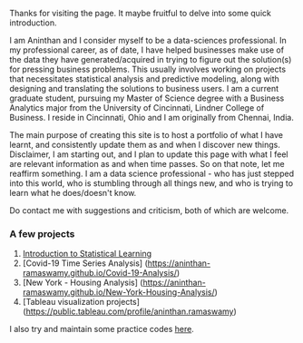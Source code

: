 
Thanks for visiting the page. It maybe fruitful to delve into some quick introduction.

I am Aninthan and I consider myself to be a data-sciences professional. In my professional career, as of date, I have helped businesses make use of the data they have generated/acquired in trying to figure out the solution(s) for pressing business problems. This usually involves working on projects that necessitates statistical analysis and predictive modeling, along with designing and translating the solutions to business users. I am a current graduate student, pursuing my Master of Science degree with a Business Analytics major from the University of Cincinnati, Lindner College of Business. I reside in Cincinnati, Ohio and I am originally from Chennai, India. 

The main purpose of creating this site is to host a portfolio of what I have learnt, and consistently update them as and when I discover new things. Disclaimer, I am starting out, and I plan to update this page with what I feel are relevant information as and when time passes. So on that note, let me reaffirm something. I am a data science professional - who has just stepped into this world, who is stumbling through all things new, and who is trying to learn what he does/doesn't know.

Do contact me with suggestions and criticism, both of which are welcome.

### A few projects

1. [Introduction to Statistical Learning](https://aninthan-ramaswamy.github.io/ISLR-Training/)
2. [Covid-19 Time Series Analysis] (https://aninthan-ramaswamy.github.io/Covid-19-Analysis/)
3. [New York - Housing Analysis] (https://aninthan-ramaswamy.github.io/New-York-Housing-Analysis/)
4. [Tableau visualization projects] (https://public.tableau.com/profile/aninthan.ramaswamy)

I also try and maintain some practice codes [here](https://github.com/aninthan-ramaswamy/Basic-Coding).